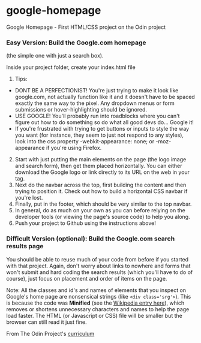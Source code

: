 # google-homepage
Google Homepage - First HTML/CSS project on the Odin project

### Easy Version: Build the Google.com homepage

(the simple one with just a search box).

Inside your project folder, create your index.html file

1. Tips:
  * DONT BE A PERFECTIONIST! You're just trying to make it look like google.com, not actually function like it and it doesn't have to be spaced exactly the same way to the pixel. Any dropdown menus or form submissions or hover-highlighting should be ignored.
  * USE GOOGLE! You'll probably run into roadblocks where you can't figure out how to do something so do what all good devs do... Google it!
  * If you're frustrated with trying to get buttons or inputs to style the way you want (for instance, they seem to just not respond to any styles), look into the css property -webkit-appearance: none; or -moz-appearance if you're using Firefox.
2. Start with just putting the main elements on the page (the logo image and search form), then get them placed horizontally. You can either download the Google logo or link directly to its URL on the web in your <img> tag.
3. Next do the navbar across the top, first building the content and then trying to position it. Check out how to build a horizontal CSS navbar if you're lost.
4. Finally, put in the footer, which should be very similar to the top navbar.
5. In general, do as much on your own as you can before relying on the developer tools (or viewing the page's source code) to help you along.
6. Push your project to Github using the instructions above!

### Difficult Version (optional): Build the Google.com search results page

You should be able to reuse much of your code from before if you started with that project. Again, don't worry about links to nowhere and forms that won't submit and hard coding the search results (which you'll have to do of course), just focus on placement and order of items on the page.

Note: All the classes and id's and names of elements that you inspect on Google's home page are nonsensical strings (like `<div class='srg'>`). This is because the code was **Minified** (see the [Wikipedia entry here](http://en.wikipedia.org/wiki/Minification_(programming))), which removes or shortens unnecessary characters and names to help the page load faster. The HTML (or Javascript or CSS) file will be smaller but the browser can still read it just fine.

From The Odin Project's [curriculum](http://www.theodinproject.com/web-development-101/html-css)